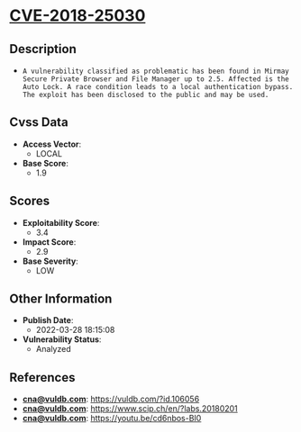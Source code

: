 
# [CVE-2018-25030](https://cve.mitre.org/cgi-bin/cvename.cgi?name=CVE-2018-25030)

## Description

- `A vulnerability classified as problematic has been found in Mirmay Secure Private Browser and File Manager up to 2.5. Affected is the Auto Lock. A race condition leads to a local authentication bypass. The exploit has been disclosed to the public and may be used.`

## Cvss Data

- **Access Vector**:
  - LOCAL
- **Base Score**:
  - 1.9

## Scores

- **Exploitability Score**:
  - 3.4
- **Impact Score**:
  - 2.9
- **Base Severity**:
  - LOW

## Other Information

- **Publish Date**:
  - 2022-03-28 18:15:08
- **Vulnerability Status**:
  - Analyzed

## References

- **cna@vuldb.com**: https://vuldb.com/?id.106056
- **cna@vuldb.com**: https://www.scip.ch/en/?labs.20180201
- **cna@vuldb.com**: https://youtu.be/cd6nbos-BI0

